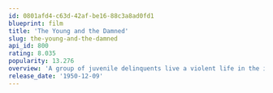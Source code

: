```yaml
---
id: 0801afd4-c63d-42af-be16-88c3a8ad0fd1
blueprint: film
title: 'The Young and the Damned'
slug: the-young-and-the-damned
api_id: 800
rating: 8.035
popularity: 13.276
overview: 'A group of juvenile delinquents live a violent life in the infamous slums of Mexico City; among them Pedro, whose morality is gradually corrupted and destroyed by the others.'
release_date: '1950-12-09'
---
```

